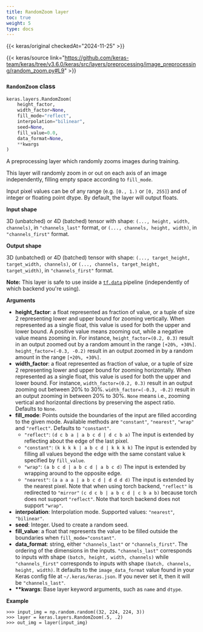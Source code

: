 ```yaml
---
title: RandomZoom layer
toc: true
weight: 5
type: docs
---
```


{{< keras/original checkedAt="2024-11-25" >}}

{{< keras/source link="https://github.com/keras-team/keras/tree/v3.6.0/keras/src/layers/preprocessing/image_preprocessing/random_zoom.py#L9" >}}

### `RandomZoom` class

```python
keras.layers.RandomZoom(
    height_factor,
    width_factor=None,
    fill_mode="reflect",
    interpolation="bilinear",
    seed=None,
    fill_value=0.0,
    data_format=None,
    **kwargs
)
```

A preprocessing layer which randomly zooms images during training.

This layer will randomly zoom in or out on each axis of an image independently, filling empty space according to `fill_mode`.

Input pixel values can be of any range (e.g. `[0., 1.)` or `[0, 255]`) and of integer or floating point dtype. By default, the layer will output floats.

**Input shape**

3D (unbatched) or 4D (batched) tensor with shape: `(..., height, width, channels)`, in `"channels_last"` format, or `(..., channels, height, width)`, in `"channels_first"` format.

**Output shape**

3D (unbatched) or 4D (batched) tensor with shape: `(..., target_height, target_width, channels)`, or `(..., channels, target_height, target_width)`, in `"channels_first"` format.

**Note:** This layer is safe to use inside a [`tf.data`](https://www.tensorflow.org/api_docs/python/tf/data) pipeline (independently of which backend you're using).

**Arguments**

- **height_factor**: a float represented as fraction of value, or a tuple of size 2 representing lower and upper bound for zooming vertically. When represented as a single float, this value is used for both the upper and lower bound. A positive value means zooming out, while a negative value means zooming in. For instance, `height_factor=(0.2, 0.3)` result in an output zoomed out by a random amount in the range `[+20%, +30%]`. `height_factor=(-0.3, -0.2)` result in an output zoomed in by a random amount in the range `[+20%, +30%]`.
- **width_factor**: a float represented as fraction of value, or a tuple of size 2 representing lower and upper bound for zooming horizontally. When represented as a single float, this value is used for both the upper and lower bound. For instance, `width_factor=(0.2, 0.3)` result in an output zooming out between 20% to 30%. `width_factor=(-0.3, -0.2)` result in an output zooming in between 20% to 30%. `None` means i.e., zooming vertical and horizontal directions by preserving the aspect ratio. Defaults to `None`.
- **fill_mode**: Points outside the boundaries of the input are filled according to the given mode. Available methods are `"constant"`, `"nearest"`, `"wrap"` and `"reflect"`. Defaults to `"constant"`.
  - `"reflect"`: `(d c b a | a b c d | d c b a)` The input is extended by reflecting about the edge of the last pixel.
  - `"constant"`: `(k k k k | a b c d | k k k k)` The input is extended by filling all values beyond the edge with the same constant value k specified by `fill_value`.
  - `"wrap"`: `(a b c d | a b c d | a b c d)` The input is extended by wrapping around to the opposite edge.
  - `"nearest"`: `(a a a a | a b c d | d d d d)` The input is extended by the nearest pixel. Note that when using torch backend, `"reflect"` is redirected to `"mirror"` `(c d c b | a b c d | c b a b)` because torch does not support `"reflect"`. Note that torch backend does not support `"wrap"`.
- **interpolation**: Interpolation mode. Supported values: `"nearest"`, `"bilinear"`.
- **seed**: Integer. Used to create a random seed.
- **fill_value**: a float that represents the value to be filled outside the boundaries when `fill_mode="constant"`.
- **data_format**: string, either `"channels_last"` or `"channels_first"`. The ordering of the dimensions in the inputs. `"channels_last"` corresponds to inputs with shape `(batch, height, width, channels)` while `"channels_first"` corresponds to inputs with shape `(batch, channels, height, width)`. It defaults to the `image_data_format` value found in your Keras config file at `~/.keras/keras.json`. If you never set it, then it will be `"channels_last"`.
- **\*\*kwargs**: Base layer keyword arguments, such as `name` and `dtype`.

**Example**

```console
>>> input_img = np.random.random((32, 224, 224, 3))
>>> layer = keras.layers.RandomZoom(.5, .2)
>>> out_img = layer(input_img)
```
